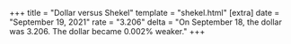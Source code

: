 +++
title = "Dollar versus Shekel"
template = "shekel.html"
[extra]
date = "September 19, 2021"
rate = "3.206"
delta = "On September 18, the dollar was 3.206. The dollar became 0.002% weaker."
+++

